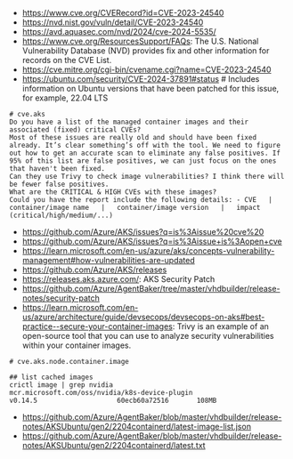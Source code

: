 - https://www.cve.org/CVERecord?id=CVE-2023-24540
- https://nvd.nist.gov/vuln/detail/CVE-2023-24540
- https://avd.aquasec.com/nvd/2024/cve-2024-5535/
- https://www.cve.org/ResourcesSupport/FAQs: The U.S. National Vulnerability Database (NVD) provides fix and other information for records on the CVE List.
- https://cve.mitre.org/cgi-bin/cvename.cgi?name=CVE-2023-24540
- https://ubuntu.com/security/CVE-2024-37891#status # Includes information on Ubuntu versions that have been patched for this issue, for example, 22.04 LTS

```
# cve.aks
Do you have a list of the managed container images and their associated (fixed) critical CVEs?
Most of these issues are really old and should have been fixed already. It’s clear something’s off with the tool. We need to figure out how to get an accurate scan to eliminate any false positives. If 95% of this list are false positives, we can just focus on the ones that haven't been fixed.
Can they use Trivy to check image vulnerabilities? I think there will be fewer false positives.
What are the CRITICAL & HIGH CVEs with these images?
Could you have the report include the following details: - CVE   |   container/image name   |   container/image version   |   impact (critical/high/medium/...)
```

- https://github.com/Azure/AKS/issues?q=is%3Aissue%20cve%20
- https://github.com/Azure/AKS/issues?q=is%3Aissue+is%3Aopen+cve
- https://learn.microsoft.com/en-us/azure/aks/concepts-vulnerability-management#how-vulnerabilities-are-updated
- https://github.com/Azure/AKS/releases
- https://releases.aks.azure.com/: AKS Security Patch
- https://github.com/Azure/AgentBaker/tree/master/vhdbuilder/release-notes/security-patch
- https://learn.microsoft.com/en-us/azure/architecture/guide/devsecops/devsecops-on-aks#best-practice--secure-your-container-images: Trivy is an example of an open-source tool that you can use to analyze security vulnerabilities within your container images.

```
# cve.aks.node.container.image

## list cached images
crictl image | grep nvidia
mcr.microsoft.com/oss/nvidia/k8s-device-plugin                                        v0.14.5                    60ecb60a72516       108MB
```
- https://github.com/Azure/AgentBaker/blob/master/vhdbuilder/release-notes/AKSUbuntu/gen2/2204containerd/latest-image-list.json
- https://github.com/Azure/AgentBaker/blob/master/vhdbuilder/release-notes/AKSUbuntu/gen2/2204containerd/latest.txt
